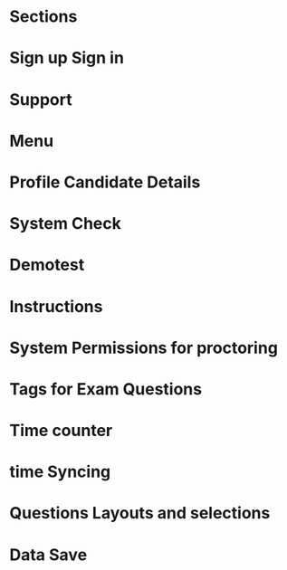# Sections
# Sign up Sign in
# Support
# Menu
# Profile Candidate Details
# System Check
# Demotest
# Instructions
# System Permissions for proctoring
# Tags for Exam Questions
# Time counter
# time Syncing
# Questions Layouts and selections
# Data Save
